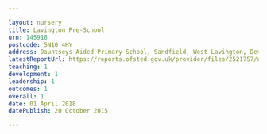 ```yaml
---

layout: nursery
title: Lavington Pre-School
urn: 145918
postcode: SN10 4HY
address: Dauntseys Aided Primary School, Sandfield, West Lavington, Devizes, Wiltshire, SN10 4HY
latestReportUrl: https://reports.ofsted.gov.uk/provider/files/2521757/urn/145918.pdf
teaching: 1
development: 1
leadership: 1
outcomes: 1
overall: 1
date: 01 April 2018 
datePublish: 20 October 2015

---
```

